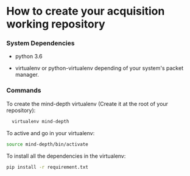 How to create your acquisition working repository
==================================================

### System Dependencies

* python 3.6

* virtualenv or python-virtualenv depending of your system's packet manager.

### Commands

To create the mind-depth virtualenv (Create it at the root of your repository):

``` bash
  virtualenv mind-depth
```

To active and go in your virtualenv:

``` bash
source mind-depth/bin/activate
```

To install all the dependencies in the virtualenv:

``` bash
pip install -r requirement.txt
```
